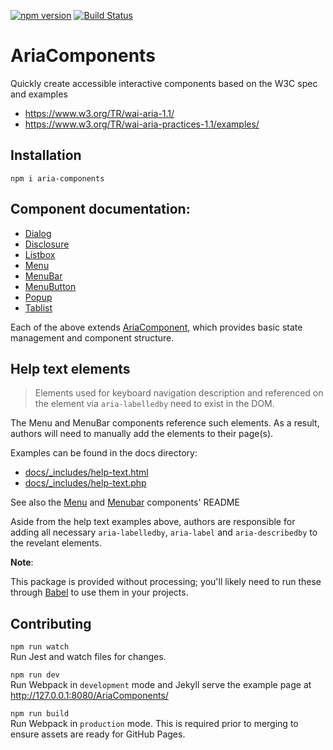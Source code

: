 [![npm version][npmjs-img]][npmjs] [![Build Status][ci-img]][ci]

AriaComponents
==============

Quickly create accessible interactive components based on the W3C spec and examples

- https://www.w3.org/TR/wai-aria-1.1/
- https://www.w3.org/TR/wai-aria-practices-1.1/examples/

## Installation

```shell
npm i aria-components
```

## Component documentation:

- [Dialog](src/Dialog/)
- [Disclosure](src/Disclosure/)
- [Listbox](src/Listbox/)
- [Menu](src/Menu/)
- [MenuBar](src/MenuBar/)
- [MenuButton](src/MenuButton/)
- [Popup](src/Popup/)
- [Tablist](src/Tablist/)

Each of the above extends [AriaComponent](src/), which provides
basic state management and component structure.

## Help text elements

> Elements used for keyboard navigation description and referenced on the 
element via `aria-labelledby` need to exist in the DOM. 

The Menu and MenuBar components reference such elements. As a result, authors 
will need to manually add the elements to their page(s). 

Examples can be found in the docs directory:

- [docs/\_includes/help-text.html](docs/_includes/help-text.html)
- [docs/\_includes/help-text.php](docs/_includes/help-text.php)

See also the [Menu](src/Menu/) and [Menubar](src/MenuBar/) components' README

Aside from the help text examples above, authors are responsible for adding all 
necessary `aria-labelledby`, `aria-label` and `aria-describedby` to the revelant 
elements.

**Note**:  
<!-- @todo is this still true? -->
This package is provided without processing; you'll likely need to run these 
through [Babel](https://babeljs.io) to use them in your projects.

## Contributing

`npm run watch`  
Run Jest and watch files for changes.

`npm run dev`  
Run Webpack in `development` mode and Jekyll serve the example page at http://127.0.0.1:8080/AriaComponents/

`npm run build`  
Run Webpack in `production` mode. This is required prior to merging to ensure assets are ready for GitHub Pages.

[npmjs-img]: https://badge.fury.io/js/aria-components.svg
[npmjs]: https://badge.fury.io/js/aria-components
[ci-img]:  https://travis-ci.com/goodguyry/aria-components.svg?branch=master
[ci]:      https://travis-ci.org/goodguyry/aria-components
